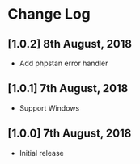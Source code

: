 # Change Log

## [1.0.2] 8th August, 2018
- Add phpstan error handler

## [1.0.1] 7th August, 2018
- Support Windows

## [1.0.0] 7th August, 2018
- Initial release